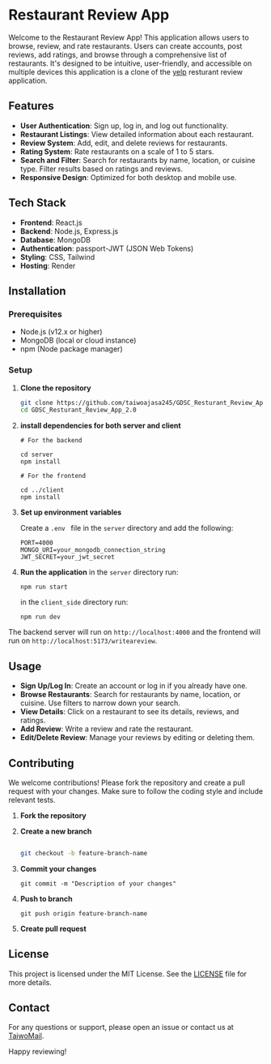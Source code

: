 # Restaurant Review App

Welcome to the Restaurant Review App! This application allows users to browse, review, and rate restaurants. Users can create accounts, post reviews, add ratings, and browse through a comprehensive list of restaurants. It's designed to be intuitive, user-friendly, and accessible on multiple devices this application is a clone of the [yelp](yelp.com/writeareview) resturant review application.

## Features

- **User Authentication**: Sign up, log in, and log out functionality.
- **Restaurant Listings**: View detailed information about each restaurant.
- **Review System**: Add, edit, and delete reviews for restaurants.
- **Rating System**: Rate restaurants on a scale of 1 to 5 stars.
- **Search and Filter**: Search for restaurants by name, location, or cuisine type. Filter results based on ratings and reviews.
- **Responsive Design**: Optimized for both desktop and mobile use.

## Tech Stack

- **Frontend**: React.js
- **Backend**: Node.js, Express.js
- **Database**: MongoDB
- **Authentication**: passport-JWT (JSON Web Tokens)
- **Styling**: CSS, Tailwind
- **Hosting**: Render

## Installation

### Prerequisites

- Node.js (v12.x or higher)
- MongoDB (local or cloud instance)
- npm (Node package manager)

### Setup

1. **Clone the repository**

   ```bash
   git clone https://github.com/taiwoajasa245/GDSC_Resturant_Review_App_2.0.git
   cd GDSC_Resturant_Review_App_2.0

   ```

2. **install dependencies for both server and client**

   ```
   # For the backend

   cd server
   npm install

   # For the frontend

   cd ../client
   npm install

   ```

3. **Set up environment variables**

   Create a `.env ` file in the `server` directory and add the following:

   ```
   PORT=4000
   MONGO_URI=your_mongodb_connection_string
   JWT_SECRET=your_jwt_secret

   ```

4. **Run the application**
   in the `server` directory run:

   ```
   npm run start

   ```

   in the `client_side` directory run:

   ```
   npm run dev

   ```

The backend server will run on `http://localhost:4000` and the frontend will run on `http://localhost:5173/writeareview`.

## Usage

- **Sign Up/Log In**: Create an account or log in if you already have one.
- **Browse Restaurants**: Search for restaurants by name, location, or cuisine. Use filters to narrow down your search.
- **View Details**: Click on a restaurant to see its details, reviews, and ratings.
- **Add Review**: Write a review and rate the restaurant.
- **Edit/Delete Review**: Manage your reviews by editing or deleting them.

## Contributing

We welcome contributions! Please fork the repository and create a pull request with your changes. Make sure to follow the coding style and include relevant tests.

1. **Fork the repository**

2. **Create a new branch**

   ```bash

   git checkout -b feature-branch-name

   ```

3. **Commit your changes**

   ```
   git commit -m "Description of your changes"

   ```

4. **Push to branch**

   ```
   git push origin feature-branch-name

   ```


5. **Create pull request**


## License

This project is licensed under the MIT License. See the [LICENSE](LICENSE) file for more details.

## Contact

For any questions or support, please open an issue or contact us at [TaiwoMail](ajasataiwo45@gmail.com).

Happy reviewing!

